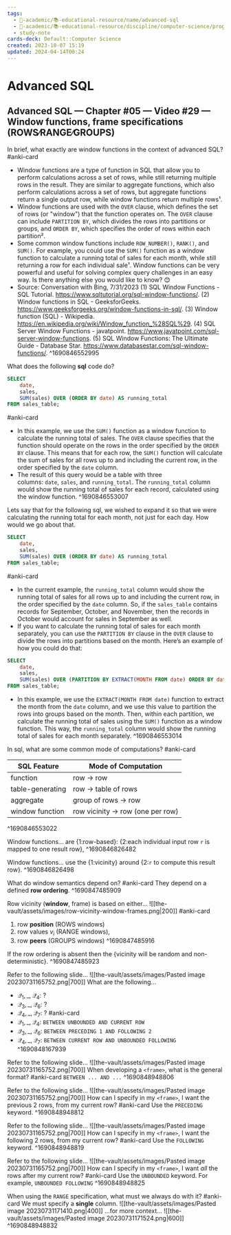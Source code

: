 ```yaml
---
tags:
  - 🔴-academic/📚-educational-resource/name/advanced-sql
  - 🔴-academic/📚-educational-resource/discipline/computer-science/programming-language/sql
  - study-note
cards-deck: Default::Computer Science
created: 2023-10-07 15:19
updated: 2024-04-14T00:24
---
```


# Advanced SQL

## Advanced SQL — Chapter #05 — Video #29 — Window functions, frame specifications (ROWS∕RANGE∕GROUPS)

In brief, what exactly are window functions in the context of advanced SQL? #anki-card 
- Window functions are a type of function in SQL that allow you to perform calculations across a set of rows, while still returning multiple rows in the result. They are similar to aggregate functions, which also perform calculations across a set of rows, but aggregate functions return a single output row, while window functions return multiple rows¹.
- Window functions are used with the `OVER` clause, which defines the set of rows (or "window") that the function operates on. The `OVER` clause can include `PARTITION BY`, which divides the rows into partitions or groups, and `ORDER BY`, which specifies the order of rows within each partition².
- Some common window functions include `ROW_NUMBER()`, `RANK()`, and `SUM()`. For example, you could use the `SUM()` function as a window function to calculate a running total of sales for each month, while still returning a row for each individual sale¹. Window functions can be very powerful and useful for solving complex query challenges in an easy way. Is there anything else you would like to know? 😊
- Source: Conversation with Bing, 7/31/2023
  (1) SQL Window Functions - SQL Tutorial. https://www.sqltutorial.org/sql-window-functions/.
  (2) Window functions in SQL - GeeksforGeeks. https://www.geeksforgeeks.org/window-functions-in-sql/.
  (3) Window function (SQL) - Wikipedia. https://en.wikipedia.org/wiki/Window_function_%28SQL%29.
  (4) SQL Server Window Functions - javatpoint. https://www.javatpoint.com/sql-server-window-functions.
  (5) SQL Window Functions: The Ultimate Guide - Database Star. https://www.databasestar.com/sql-window-functions/.
^1690846552995

What does the following **sql** code do? 
```sql
SELECT
    date,
    sales,
    SUM(sales) OVER (ORDER BY date) AS running_total
FROM sales_table;
```
#anki-card 
- In this example, we use the `SUM()` function as a window function to calculate the running total of sales. The `OVER` clause specifies that the function should operate on the rows in the order specified by the `ORDER BY` clause. This means that for each row, the `SUM()` function will calculate the sum of sales for all rows up to and including the current row, in the order specified by the `date` column.
- The result of this query would be a table with three columns: `date`, `sales`, and `running_total`. The `running_total` column would show the running total of sales for each record, calculated using the window function. 
^1690846553007

Lets say that for the following sql, we wished to expand it so that we were calculating the running total for each month, not just for each day. How would we go about that.
```sql
SELECT
    date,
    sales,
    SUM(sales) OVER (ORDER BY date) AS running_total
FROM sales_table;
```
#anki-card 
- In the current example, the `running_total` column would show the running total of sales for all rows up to and including the current row, in the order specified by the `date` column. So, if the `sales_table` contains records for September, October, and November, then the records in October would account for sales in September as well.
- If you want to calculate the running total of sales for each month separately, you can use the `PARTITION BY` clause in the `OVER` clause to divide the rows into partitions based on the month. Here’s an example of how you could do that:
```sql
SELECT
    date,
    sales,
    SUM(sales) OVER (PARTITION BY EXTRACT(MONTH FROM date) ORDER BY date) AS running_total
FROM sales_table;
```
- In this example, we use the `EXTRACT(MONTH FROM date)` function to extract the month from the `date` column, and we use this value to partition the rows into groups based on the month. Then, within each partition, we calculate the running total of sales using the `SUM()` function as a window function. This way, the `running_total` column would show the running total of sales for each month separately.
^1690846553014

In sql, what are some common mode of computations? #anki-card 

|SQL Feature|Mode of Computation|
|---|---|
|function|row → row|
|table-generating|row → table of rows|
|aggregate|group of rows → row|
|window function|row vicinity → row (one per row)|
^1690846553022

Window functions… are {1:row-based}: {2:each individual input row `r` is mapped to one result row},
^1690846826482

Window functions… use the {1:vicinity} around {2:`r` to compute this result row}.
^1690846826498

What do window semantics depend on? #anki-card 
They depend on a defined **row ordering**.
^1690847485909

Row vicinity (**window**, frame) is based on either… 
![[the-vault/assets/images/row-vicinity-window-frames.png|200]]
#anki-card 
1. row **position** (ROWS windows)
2. row values $v_{i}$ (RANGE windows),
3. row **peers** (GROUPS windows)
^1690847485916

If the row ordering is absent then the {vicinity will be random and non-deterministic}.
^1690847485923

Refer to the following slide…
![[the-vault/assets/images/Pasted image 20230731165752.png|700]]
What are the following…
- $\mathcal{Q_{1}, \_ ,Q_{4} }:$ ?
- $\mathcal{Q_{3}, \_ ,Q_{6} }:$ ?
- $\mathcal{Q_{4}, \_ ,Q_{7} }:$ ?
 #anki-card
- $\mathcal{Q_{1}, \_ ,Q_{4} }:$ `BETWEEN UNBOUNDED AND CURRENT ROW`
- $\mathcal{Q_{3}, \_ ,Q_{6} }:$ `BETWEEN PRECEDING 1 AND FOLLOWING 2`
- $\mathcal{Q_{4}, \_ ,Q_{7} }:$ `BETWEEN CURRENT ROW AND UNBOUNDED FOLLOWING`
^1690848167939

Refer to the following slide…
![[the-vault/assets/images/Pasted image 20230731165752.png|700]]
When developing a `<frame>`, what is the general format? #anki-card 
`BETWEEN ... AND ...`
^1690848948806

Refer to the following slide…
![[the-vault/assets/images/Pasted image 20230731165752.png|700]]
How can I specify in my `<frame>`, I want the previous 2 rows, from my current row? #anki-card 
Use the `PRECEDING` keyword.
^1690848948812

Refer to the following slide…
![[the-vault/assets/images/Pasted image 20230731165752.png|700]]
How can I specify in my `<frame>`, I want the following 2 rows, from my current row? #anki-card 
Use the `FOLLOWING` keyword.
^1690848948819


Refer to the following slide…
![[the-vault/assets/images/Pasted image 20230731165752.png|700]]
How can I specify in my `<frame>`, I want *all* the rows after my current row? #anki-card 
Use the `UNBOUNDED` keyword. For example, `UNBOUNDED FOLLOWING`
^1690848948825

When using the `RANGE` specification, what must we always do with it? #anki-card 
We must specify a **single** column.
![[the-vault/assets/images/Pasted image 20230731171410.png|400]]
…for more context…
![[the-vault/assets/images/Pasted image 20230731171524.png|600]]
^1690848948832








